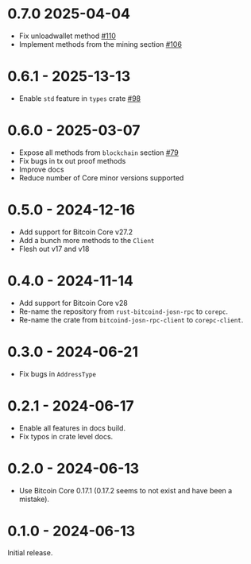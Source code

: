 # 0.7.0 2025-04-04

- Fix unloadwallet method [#110](https://github.com/rust-bitcoin/corepc/pull/110)
- Implement methods from the mining section [#106](https://github.com/rust-bitcoin/corepc/pull/106)

# 0.6.1 - 2025-13-13

- Enable `std` feature in `types` crate [#98](https://github.com/rust-bitcoin/corepc/pull/98)

# 0.6.0 - 2025-03-07

- Expose all methods from `blockchain` section [#79](https://github.com/rust-bitcoin/corepc/pull/79)
- Fix bugs in tx out proof methods
- Improve docs
- Reduce number of Core minor versions supported

# 0.5.0 - 2024-12-16

- Add support for Bitcoin Core v27.2
- Add a bunch more methods to the `Client`
- Flesh out v17 and v18

# 0.4.0 - 2024-11-14

- Add support for Bitcoin Core v28
- Re-name the repository from `rust-bitcoind-josn-rpc` to `corepc`.
- Re-name the crate from `bitcoind-josn-rpc-client` to `corepc-client`.

# 0.3.0 - 2024-06-21

- Fix bugs in `AddressType`

# 0.2.1 - 2024-06-17

- Enable all features in docs build.
- Fix typos in crate level docs.

# 0.2.0 - 2024-06-13

- Use Bitcoin Core 0.17.1 (0.17.2 seems to not exist and have been a mistake).

# 0.1.0 - 2024-06-13

Initial release.

